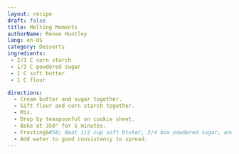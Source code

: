 ```yaml
---
layout: recipe
draft: false
title: Melting Moments
authorName: Renee Huntley
lang: en-US
category: Desserts
ingredients:
 - 2/3 C corn starch
 - 1/3 C powdered sugar
 - 1 C soft butter
 - 1 C flour

directions:
  - Cream butter and sugar together.
  - Sift flour and corn starch together.
  - Mix.
  - Drop by teaspoonful on cookie sheet.
  - Bake at 350° for 5 minutes.
  - Frosting&#58; Beat 1/2 cup soft btuter, 3/4 box powdered sugar, and 3 tsp lemon juice until creamy.
  - Add water to good consistency to spread.
---
```

